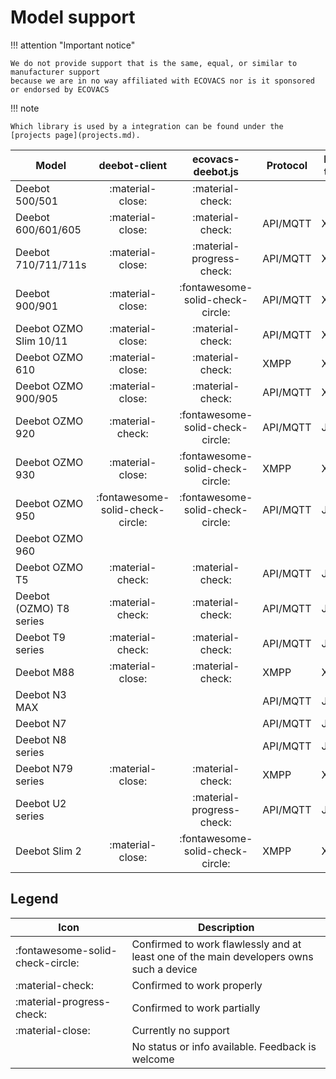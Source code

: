 # Model support

!!! attention "Important notice"

    We do not provide support that is the same, equal, or similar to manufacturer support
    because we are in no way affiliated with ECOVACS nor is it sponsored or endorsed by ECOVACS

!!! note

    Which library is used by a integration can be found under the [projects page](projects.md).

| Model                   |          deebot-client           |        ecovacs-deebot.js         | Protocol | Data type |
| ----------------------- | :------------------------------: | :------------------------------: | -------- | --------- |
| Deebot 500/501          |         :material-close:         |         :material-check:         |          |           |
| Deebot 600/601/605      |         :material-close:         |         :material-check:         | API/MQTT | XML       |
| Deebot 710/711/711s     |         :material-close:         |    :material-progress-check:     | API/MQTT | XML       |
| Deebot 900/901          |         :material-close:         | :fontawesome-solid-check-circle: | API/MQTT | XML       |
| Deebot OZMO Slim 10/11  |         :material-close:         |         :material-check:         | API/MQTT | XML       |
| Deebot OZMO 610         |         :material-close:         |         :material-check:         | XMPP     | XML       |
| Deebot OZMO 900/905     |         :material-close:         |         :material-check:         | API/MQTT | XML       |
| Deebot OZMO 920         |         :material-check:         | :fontawesome-solid-check-circle: | API/MQTT | JSON      |
| Deebot OZMO 930         |         :material-close:         | :fontawesome-solid-check-circle: | XMPP     | XML       |
| Deebot OZMO 950         | :fontawesome-solid-check-circle: | :fontawesome-solid-check-circle: | API/MQTT | JSON      |
| Deebot OZMO 960         |                                  |                                  |          |           |
| Deebot OZMO T5          |         :material-check:         |         :material-check:         | API/MQTT | JSON      |
| Deebot (OZMO) T8 series |         :material-check:         |         :material-check:         | API/MQTT | JSON      |
| Deebot T9 series        |         :material-check:         |         :material-check:         | API/MQTT | JSON      |
| Deebot M88              |         :material-close:         |         :material-check:         | XMPP     | XML       |
| Deebot N3 MAX           |                                  |                                  | API/MQTT | JSON      |
| Deebot N7               |                                  |                                  | API/MQTT | JSON      |
| Deebot N8 series        |                                  |                                  | API/MQTT | JSON      |
| Deebot N79 series       |         :material-close:         |         :material-check:         | XMPP     | XML       |
| Deebot U2 series        |                                  |    :material-progress-check:     | API/MQTT | JSON      |
| Deebot Slim 2           |         :material-close:         | :fontawesome-solid-check-circle: | XMPP     | XML       |

## Legend

| Icon                             | Description                                                                             |
| -------------------------------- | --------------------------------------------------------------------------------------- |
| :fontawesome-solid-check-circle: | Confirmed to work flawlessly and at least one of the main developers owns such a device |
| :material-check:                 | Confirmed to work properly                                                              |
| :material-progress-check:        | Confirmed to work partially                                                             |
| :material-close:                 | Currently no support                                                                    |
|                                  | No status or info available. Feedback is welcome                                        |
